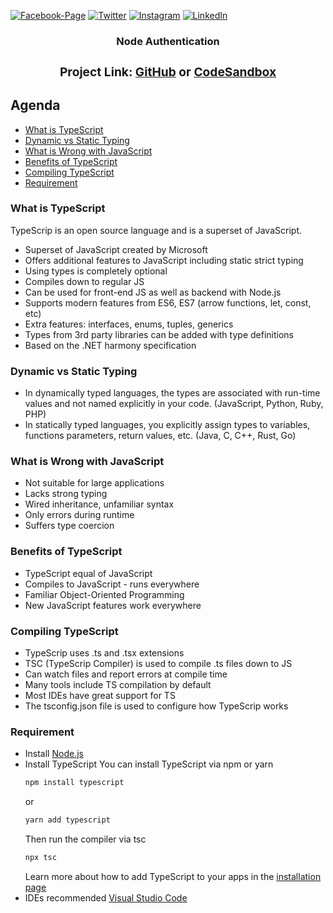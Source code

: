 [![Facebook-Page][facebook-shield]][facebook-url]
[![Twitter][twitter-shield]][twitter-url]
[![Instagram][instagram-shield]][instagram-url]
[![LinkedIn][linkedin-shield]][linkedin-url]

<p align="center">
  <h3 align="center">Node Authentication
  <div align="center"><h3>Project Link: <a href="https://github.com/rsshonjoydas/TypeScrip">GitHub</a> or <a href="https://codesandbox.io/s/github/rsshonjoydas/TypeScrip/tree/main">CodeSandbox</a></h3></div>

## Agenda

- [What is TypeScript](#what-is-typeScript)
- [Dynamic vs Static Typing](#dynamic-vs-static-typing)
- [What is Wrong with JavaScript](#what-is-wrong-with-javaScrip)
- [Benefits of TypeScript](#benefits-of-typeScript)
- [Compiling TypeScript](#compiling-typeScript)
- [Requirement](#requirement)

### What is TypeScript

TypeScrip is an open source language and is a superset of JavaScript.

- Superset of JavaScript created by Microsoft
- Offers additional features to JavaScript including static strict typing
- Using types is completely optional
- Compiles down to regular JS
- Can be used for front-end JS as well as backend with Node.js
- Supports modern features from ES6, ES7 (arrow functions, let, const, etc)
- Extra features: interfaces, enums, tuples, generics
- Types from 3rd party libraries can be added with type definitions
- Based on the .NET harmony specification

### Dynamic vs Static Typing

- In dynamically typed languages, the types are associated with run-time values and not named explicitly in your code. (JavaScript, Python, Ruby, PHP)
- In statically typed languages, you explicitly assign types to variables, functions parameters, return values, etc. (Java, C, C++, Rust, Go)

### What is Wrong with JavaScript

- Not suitable for large applications
- Lacks strong typing
- Wired inheritance, unfamiliar syntax
- Only errors during runtime
- Suffers type coercion

### Benefits of TypeScript

- TypeScript equal of JavaScript
- Compiles to JavaScript - runs everywhere
- Familiar Object-Oriented Programming
- New JavaScript features work everywhere

### Compiling TypeScript

- TypeScrip uses .ts and .tsx extensions
- TSC (TypeScrip Compiler) is used to compile .ts files down to JS
- Can watch files and report errors at compile time
- Many tools include TS compilation by default
- Most IDEs have great support for TS
- The tsconfig.json file is used to configure how TypeScrip works

### Requirement

- Install <a href="https://nodejs.org/en/">Node.js</a>
- Install TypeScript
    You can install TypeScript via npm or yarn
    ```sh
    npm install typescript
    ```
    or
    ```sh
    yarn add typescript
    ```
    Then run the compiler via tsc
    ```sh
    npx tsc
    ```
    Learn more about how to add TypeScript to your apps in the <a href="https://www.typescriptlang.org/download">installation page</a>
- IDEs recommended <a href="https://code.visualstudio.com/">Visual Studio Code</a>

<!-- MARKDOWN LINKS & IMAGES -->

[facebook-shield]: https://img.shields.io/badge/-Facebook-black.svg?style=flat-square&logo=facebook&color=555&logoColor
[facebook-url]: https://facebook.com/rsshonjoydas
[twitter-shield]: https://img.shields.io/badge/-Facebook-black.svg?style=flat-square&logo=twitter&color=555&logoColor
[twitter-url]: https://twitter.com/rsshonjoydas
[instagram-shield]: https://img.shields.io/badge/-Instagram-black.svg?style=flat-square&logo=instagram&color=555&logoColor
[instagram-url]: https://instagram.com/rsshonjoydas
[linkedin-shield]: https://img.shields.io/badge/-LinkedIn-black.svg?style=flat-square&logo=linkedin&colorB
[linkedin-url]: https://linkedin.com/in/rsshonjoydas
